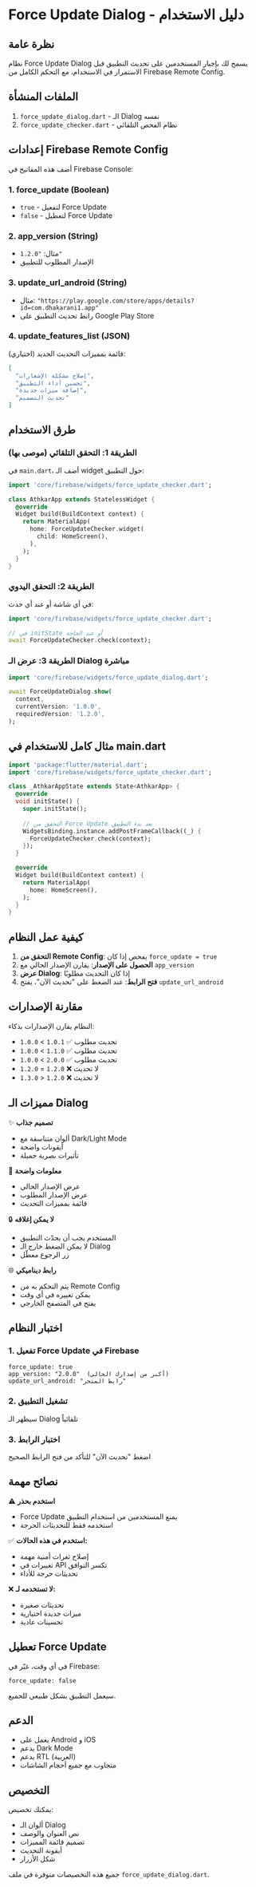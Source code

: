 # Force Update Dialog - دليل الاستخدام

## نظرة عامة
نظام Force Update Dialog يسمح لك بإجبار المستخدمين على تحديث التطبيق قبل الاستمرار في الاستخدام، مع التحكم الكامل من Firebase Remote Config.

## الملفات المنشأة
1. `force_update_dialog.dart` - الـ Dialog نفسه
2. `force_update_checker.dart` - نظام الفحص التلقائي

## إعدادات Firebase Remote Config

أضف هذه المفاتيح في Firebase Console:

### 1. force_update (Boolean)
- `true` - لتفعيل Force Update
- `false` - لتعطيل Force Update

### 2. app_version (String)
- مثال: `"1.2.0"`
- الإصدار المطلوب للتطبيق

### 3. update_url_android (String)
- مثال: `"https://play.google.com/store/apps/details?id=com.dhakarani1.app"`
- رابط تحديث التطبيق على Google Play Store

### 4. update_features_list (JSON)
قائمة بمميزات التحديث الجديد (اختياري):
```json
[
  "إصلاح مشكلة الإشعارات",
  "تحسين أداء التطبيق",
  "إضافة ميزات جديدة",
  "تحديث التصميم"
]
```

## طرق الاستخدام

### الطريقة 1: التحقق التلقائي (موصى بها)

في `main.dart`، أضف الـ widget حول التطبيق:

```dart
import 'core/firebase/widgets/force_update_checker.dart';

class AthkarApp extends StatelessWidget {
  @override
  Widget build(BuildContext context) {
    return MaterialApp(
      home: ForceUpdateChecker.widget(
        child: HomeScreen(),
      ),
    );
  }
}
```

### الطريقة 2: التحقق اليدوي

في أي شاشة أو عند أي حدث:

```dart
import 'core/firebase/widgets/force_update_checker.dart';

// في initState أو عند الحاجة
await ForceUpdateChecker.check(context);
```

### الطريقة 3: عرض الـ Dialog مباشرة

```dart
import 'core/firebase/widgets/force_update_dialog.dart';

await ForceUpdateDialog.show(
  context,
  currentVersion: '1.0.0',
  requiredVersion: '1.2.0',
);
```

## مثال كامل للاستخدام في main.dart

```dart
import 'package:flutter/material.dart';
import 'core/firebase/widgets/force_update_checker.dart';

class _AthkarAppState extends State<AthkarApp> {
  @override
  void initState() {
    super.initState();
    
    // التحقق من Force Update بعد بدء التطبيق
    WidgetsBinding.instance.addPostFrameCallback((_) {
      ForceUpdateChecker.check(context);
    });
  }

  @override
  Widget build(BuildContext context) {
    return MaterialApp(
      home: HomeScreen(),
    );
  }
}
```

## كيفية عمل النظام

1. **التحقق من Remote Config**: يفحص إذا كان `force_update = true`
2. **الحصول على الإصدار**: يقارن الإصدار الحالي مع `app_version`
3. **عرض Dialog**: إذا كان التحديث مطلوبًا
4. **فتح الرابط**: عند الضغط على "تحديث الآن"، يفتح `update_url_android`

## مقارنة الإصدارات

النظام يقارن الإصدارات بذكاء:

- `1.0.0` < `1.0.1` ✅ تحديث مطلوب
- `1.0.0` < `1.1.0` ✅ تحديث مطلوب
- `1.0.0` < `2.0.0` ✅ تحديث مطلوب
- `1.2.0` = `1.2.0` ❌ لا تحديث
- `1.3.0` > `1.2.0` ❌ لا تحديث

## مميزات الـ Dialog

✨ **تصميم جذاب**
- ألوان متناسقة مع Dark/Light Mode
- أيقونات واضحة
- تأثيرات بصرية جميلة

📱 **معلومات واضحة**
- عرض الإصدار الحالي
- عرض الإصدار المطلوب
- قائمة بمميزات التحديث

🔒 **لا يمكن إغلاقه**
- المستخدم يجب أن يحدّث التطبيق
- لا يمكن الضغط خارج الـ Dialog
- زر الرجوع معطّل

🌐 **رابط ديناميكي**
- يتم التحكم به من Remote Config
- يمكن تغييره في أي وقت
- يفتح في المتصفح الخارجي

## اختبار النظام

### 1. تفعيل Force Update في Firebase
```
force_update: true
app_version: "2.0.0"  (أكبر من إصدارك الحالي)
update_url_android: "رابط المتجر"
```

### 2. تشغيل التطبيق
سيظهر الـ Dialog تلقائياً

### 3. اختبار الرابط
اضغط "تحديث الآن" للتأكد من فتح الرابط الصحيح

## نصائح مهمة

⚠️ **استخدم بحذر**
- Force Update يمنع المستخدمين من استخدام التطبيق
- استخدمه فقط للتحديثات الحرجة

✅ **استخدم في هذه الحالات:**
- إصلاح ثغرات أمنية مهمة
- تغييرات في API تكسر التوافق
- تحديثات حرجة للأداء

❌ **لا تستخدمه لـ:**
- تحديثات صغيرة
- ميزات جديدة اختيارية
- تحسينات عادية

## تعطيل Force Update

في أي وقت، غيّر في Firebase:
```
force_update: false
```

سيعمل التطبيق بشكل طبيعي للجميع.

## الدعم

- يعمل على Android و iOS
- يدعم Dark Mode
- يدعم RTL (العربية)
- متجاوب مع جميع أحجام الشاشات

## التخصيص

يمكنك تخصيص:
- ألوان الـ Dialog
- نص العنوان والوصف
- تصميم قائمة المميزات
- أيقونة التحديث
- شكل الأزرار

جميع هذه التخصيصات متوفرة في ملف `force_update_dialog.dart`.
